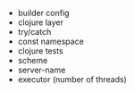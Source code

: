 
- builder config
- clojure layer
- try/catch
- const namespace
- clojure tests
- scheme
- server-name
- executor (number of threads)
